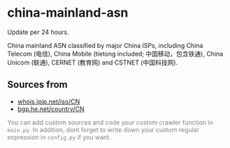 # china-mainland-asn

Update per 24 hours.

China mainland ASN classified by major China ISPs, including China Telecom (电信), China Mobile (tietong included; 中国移动，包含铁通), China Unicom (联通), CERNET (教育网) and CSTNET (中国科技网).

## Sources from 

* [whois.ipip.net/iso/CN](https://whois.ipip.net/iso/CN)
* [bgp.he.net/country/CN](https://bgp.he.net/country/CN)
 

<font color=#808080>You can add custom sources and code your custom crawler function in `main.py`. In addition, dont forget to write down your custom regular expression in `config.py` if you want.</font>
